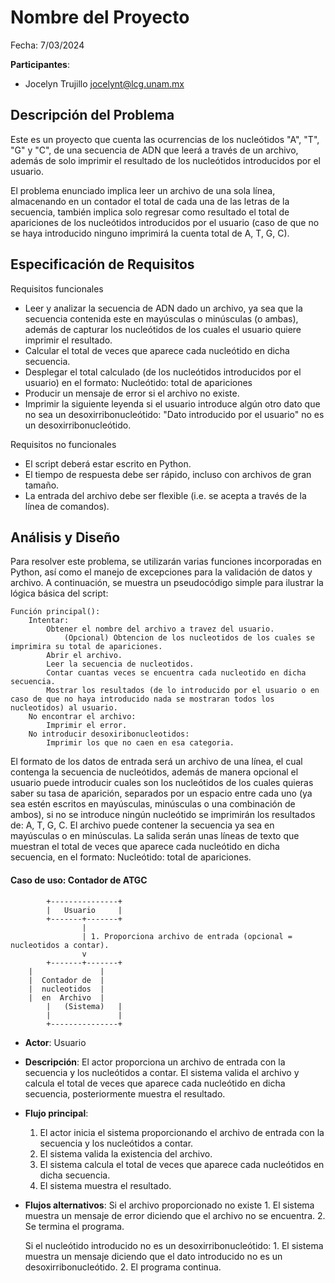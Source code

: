 # Nombre del Proyecto

Fecha: 7/03/2024

**Participantes**:

- Jocelyn Trujillo jocelynt@lcg.unam.mx

## Descripción del Problema

Este es un proyecto que cuenta las ocurrencias de los nucleótidos "A", "T", "G" y "C", de una secuencia de ADN que leerá a través de un archivo, además de solo imprimir el resultado de los nucleótidos introducidos por el usuario. 

El problema enunciado implica leer un archivo de una sola línea, almacenando en un contador el total de cada una de las letras de la secuencia, también implica solo regresar como resultado el total de apariciones de los nucleótidos introducidos por el usuario (caso de que no se haya introducido ninguno imprimirá la cuenta total de A, T, G, C).

## Especificación de Requisitos

Requisitos funcionales

- Leer y analizar la secuencia de ADN dado un archivo, ya sea que la secuencia contenida este en mayúsculas o minúsculas (o ambas), además de capturar los nucleótidos de los cuales el usuario quiere imprimir el resultado.
- Calcular el total de veces que aparece cada nucleótido en dicha secuencia.
- Desplegar el total calculado (de los nucleótidos introducidos por el usuario) en el formato: 
		Nucleótido: total de apariciones
- Producir un mensaje de error si el archivo no existe.
- Imprimir la siguiente leyenda si el usuario introduce algún otro dato que no sea un desoxirribonucleótido:
        "Dato introducido por el usuario" no es un desoxirribonucleótido.


Requisitos no funcionales

-  El script deberá estar escrito en Python.
-  El tiempo de respuesta debe ser rápido, incluso con archivos de gran tamaño.
-  La entrada del archivo debe ser flexible (i.e. se acepta a través de la línea de comandos).


## Análisis y Diseño

Para resolver este problema, se utilizarán varias funciones incorporadas en Python, así como el manejo de excepciones para la validación de datos y archivo. A continuación, se muestra un pseudocódigo simple para ilustrar la lógica básica del script:

```
Función principal():
    Intentar:
        Obtener el nombre del archivo a travez del usuario.
            (Opcional) Obtencion de los nucleotidos de los cuales se imprimira su total de apariciones.
        Abrir el archivo.
        Leer la secuencia de nucleotidos.
        Contar cuantas veces se encuentra cada nucleotido en dicha secuencia.
        Mostrar los resultados (de lo introducido por el usuario o en caso de que no haya introducido nada se mostraran todos los nucleotidos) al usuario.
    No encontrar el archivo:
		Imprimir el error.
    No introducir desoxiribonucleotidos:
        Imprimir los que no caen en esa categoria.
```

El formato de los datos de entrada será un archivo de una línea, el cual contenga la secuencia de nucleótidos, además de manera opcional el usuario puede introducir cuales son los  nucleótidos de los cuales quieras saber su tasa de aparición, separados por un espacio entre cada uno (ya sea estén escritos en mayúsculas, minúsculas o una combinación de ambos), si no se introduce ningún nucleótido se imprimirán los resultados de: A, T, G, C. El archivo puede contener la secuencia ya sea en mayúsculas o en minúsculas. La salida serán unas líneas de texto que muestran el total de veces que aparece cada nucleótido en dicha secuencia, en el formato:
	Nucleótido: total de apariciones.

#### Caso de uso: Contador de ATGC

```
        +---------------+
        |   Usuario     |
        +-------+-------+
                |
                | 1. Proporciona archivo de entrada (opcional = nucleotidos a contar).
                v
        +-------+-------+
	|               |
	|  Contador de  |
	|  nucleotidos  |
	|  en  Archivo  |
        |   (Sistema)   |
        |               |
        +---------------+
```

- **Actor**: Usuario
- **Descripción**: El actor proporciona un archivo de entrada con la secuencia y los nucleótidos a contar.  El sistema valida el archivo y calcula el total de veces que aparece cada nucleótido en dicha secuencia, posteriormente muestra el resultado.

- **Flujo principal**:

	1. El actor inicia el sistema proporcionando el archivo de entrada con la secuencia y los nucleótidos a contar.
	2. El sistema valida la existencia del archivo.
	3. El sistema calcula el total de veces que aparece cada nucleótidos en dicha secuencia.
	4. El sistema muestra el resultado.
	
- **Flujos alternativos**:
	Si el archivo proporcionado no existe
		1. El sistema muestra un mensaje de error diciendo que el archivo no se encuentra.
        2. Se termina el programa.

    Si el nucleótido introducido no es un desoxirribonucleótido:
        1. El sistema muestra un mensaje diciendo que el dato introducido no es un desoxirribonucleótido.
        2. El programa continua.
                

